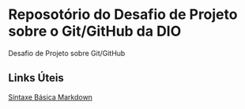 # Reposotório do Desafio de Projeto sobre o Git/GitHub da DIO
Desafio de Projeto sobre Git/GitHub

## Links Úteis
[Síntaxe Básica Markdown](https://www.markdownguide.org/basic-syntax/)
